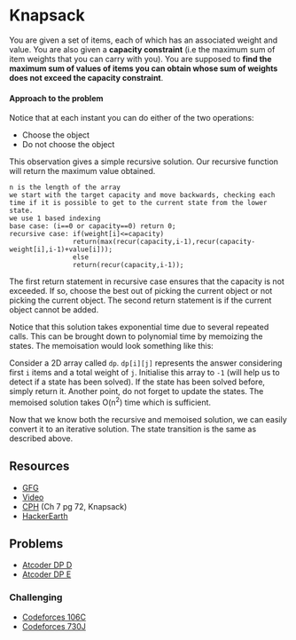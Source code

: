 # Knapsack

You are given a set of items, each of which has an associated weight and value. You are also given a **capacity constraint** (i.e the maximum sum of item weights that you can carry with you). You are supposed to **find the maximum sum of values of items you can obtain whose sum of weights does not exceed the capacity constraint**.

#### Approach to the problem
Notice that at each instant you can do either of the two operations:
* Choose the object
* Do not choose the object

This observation gives a simple recursive solution. Our recursive function will return the maximum value obtained.
~~~
n is the length of the array
we start with the target capacity and move backwards, checking each time if it is possible to get to the current state from the lower state.
we use 1 based indexing
base case: (i==0 or capacity==0) return 0;
recursive case: if(weight[i]<=capacity) 
                return(max(recur(capacity,i-1),recur(capacity-weight[i],i-1)+value[i]));
                else
                return(recur(capacity,i-1));
~~~

The first return statement in recursive case ensures that the capacity is not exceeded. If so, choose the best out of picking the current object or not picking the current object.
The second return statement is if the current object cannot be added.

Notice that this solution takes exponential time due to several repeated calls. This can be brought down to polynomial time by memoizing the states. The memoisation would look something like this:

Consider a 2D array called `dp`. `dp[i][j]` represents the answer considering first `i` items and a total weight of `j`. Initialise this array to `-1` (will help us to detect if a state has been solved). If the state has been solved before, simply return it.
Another point, do not forget to update the states. The memoised solution takes O(n<sup>2</sup>) time which is sufficient.

Now that we know both the recursive and memoised solution, we can easily convert it to an iterative solution. The state transition is the same as described above.

## Resources
* [GFG](https://www.geeksforgeeks.org/0-1-knapsack-problem-dp-10/)
* [Video](https://www.youtube.com/watch?v=xCbYmUPvc2Q)
* [CPH](https://cses.fi/book/book.pdf#page=82) (Ch 7 pg 72, Knapsack)
* [HackerEarth](https://www.hackerearth.com/practice/notes/the-knapsack-problem/)

## Problems
* [Atcoder DP D](https://atcoder.jp/contests/dp/tasks/dp_d)
* [Atcoder DP E](https://atcoder.jp/contests/dp/tasks/dp_e)

### Challenging
* [Codeforces 106C](https://codeforces.com/problemset/problem/106/C)
* [Codeforces 730J](https://codeforces.com/problemset/problem/730/J)
